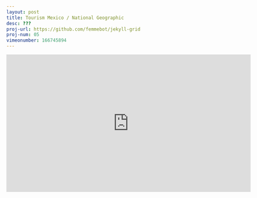 ```yaml
---
layout: post
title: Tourism Mexico / National Geographic
desc: ???
proj-url: https://github.com/femmebot/jekyll-grid
proj-num: 05
vimeonumber: 166745894
---
```


<iframe src="https://player.vimeo.com/video/166745894" width="640" height="360" frameborder="0" webkitallowfullscreen mozallowfullscreen allowfullscreen></iframe>

